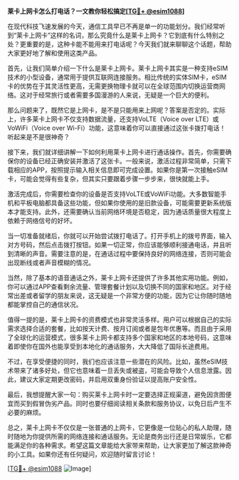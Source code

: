 **莱卡上网卡怎么打电话？一文教你轻松搞定[[TG💪+ @esim1088](https://t.me/s/esim1088)]**

在现代科技飞速发展的今天，通信工具早已不再是单一的功能划分。我们经常听到“莱卡上网卡”这样的名词，那么究竟什么是莱卡上网卡？它到底有什么特别之处？更重要的是，这种卡能不能用来打电话呢？今天我们就来聊聊这个话题，帮助大家更好地了解和使用这类产品。

首先，让我们简单介绍一下什么是莱卡上网卡。莱卡上网卡其实是一种支持eSIM技术的小型设备，通常用于提供互联网连接服务。相比传统的实体SIM卡，eSIM卡的优势在于其灵活性更高，无需更换物理卡就可以在全球范围内切换运营商网络。这对于经常旅行或者需要多国漫游的人来说，无疑是一个巨大的便利。

那么问题来了，既然它是上网卡，是不是只能用来上网呢？答案是否定的。实际上，许多莱卡上网卡不仅支持数据流量，还支持VoLTE（Voice over LTE）或VoWiFi（Voice over Wi-Fi）功能，这意味着你可以直接通过这张卡拨打电话！听起来是不是很神奇？

接下来，我们就详细讲解一下如何利用莱卡上网卡进行通话操作。首先，你需要确保你的设备已经正确安装并激活了这张卡。一般来说，激活过程非常简单，只需下载相应的APP，按照提示输入相关信息即可完成设置。如果你是第一次接触eSIM卡，可能会觉得有些复杂，但其实只要跟着步骤一步步来，很快就能上手。

激活完成后，你需要检查你的设备是否支持VoLTE或VoWiFi功能。大多数智能手机和平板电脑都具备这些功能，但如果你使用的是旧款设备，可能需要更新系统版本才能支持。此外，还需要确认当前网络环境是否稳定，因为通话质量很大程度上依赖于网络信号的好坏。

当一切准备就绪后，你就可以开始尝试拨打电话了。打开手机上的拨号界面，输入对方号码，然后点击拨打按钮。如果一切正常，你应该能够顺利接通电话，并且听到清晰的声音。需要注意的是，在通话过程中要保持良好的网络连接，否则可能会出现断线或者声音模糊的情况。

当然，除了基本的语音通话之外，莱卡上网卡还提供了许多其他实用功能。例如，你可以通过APP查看剩余流量、管理套餐计划以及切换不同的国家和地区。对于经常出差或者留学的朋友来说，这无疑是一个非常方便的功能，因为它让你随时随地都能掌控自己的通信状况。

值得一提的是，莱卡上网卡的资费模式也非常灵活多样。用户可以根据自己的实际需求选择合适的套餐，比如按天计费、按月订阅或者是包年优惠等。而且由于采用了全球化的运营模式，很多莱卡上网卡都支持多个国家和地区的本地号码，这意味着即使你在国外也能享受到本地化的通话服务，大大降低了国际长途费用。

不过，在享受便捷的同时，我们也应该注意一些潜在的风险。比如，虽然eSIM技术带来了诸多好处，但它也意味着一旦丢失或被盗，可能会导致个人信息泄露。因此，建议大家定期更改密码，并启用双重身份验证以提高账户安全性。

最后，我想提醒大家一句：购买莱卡上网卡时一定要选择正规渠道，避免因贪图便宜而买到假冒伪劣产品。同时也要仔细阅读相关条款和服务协议，以免日后产生不必要的麻烦。

总之，莱卡上网卡不仅仅是一张普通的上网卡，它更像是一位贴心的私人助理，随时随地为你提供所需的网络连接和通话服务。无论是商务出行还是日常娱乐，它都能满足你的各种需求。希望这篇文章能给大家带来帮助，让大家更加了解这款神奇的小工具。如果你还有任何疑问，欢迎随时留言讨论！

[[TG💪+ @esim1088](https://t.me/s/esim1088) ![Image](https://i.postimg.cc/4NQfJmqS/Snipaste-2025-05-13-00-14-12.png)]